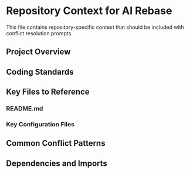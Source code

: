 <!-- file: .github/prompts/ai-rebase-context.template.md -->
<!-- version: 1.0.0 -->
<!-- guid: 9c8d7e6f-5a4b-3c2d-1e0f-9a8b7c6d5e4f -->

# Repository Context for AI Rebase

This file contains repository-specific context that should be included with conflict resolution prompts.

## Project Overview
<!-- Brief description of the project and its main components -->

## Coding Standards
<!-- Key coding standards and patterns used in this repository -->

## Key Files to Reference
<!-- Important files that provide context for conflict resolution -->

### README.md
<!-- Include relevant sections from README that help understand the project -->

### Key Configuration Files
<!-- Include snippets from important config files that affect code style -->

## Common Conflict Patterns
<!-- Document common types of conflicts that occur in this repo and how to resolve them -->

## Dependencies and Imports
<!-- Key information about how modules/packages are organized -->
